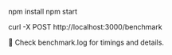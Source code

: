 
npm install
npm start

curl -X POST http://localhost:3000/benchmark



📒 Check benchmark.log for timings and details.
